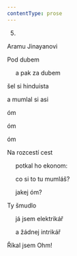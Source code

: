 ```yaml
---
contentType: prose
---
```


5.  
Aramu Jinayanovi

Pod dubem

     a pak za dubem

šel si hinduista

a mumlal si asi

óm

óm

óm

Na rozcestí cest

     potkal ho ekonom:

     co si to tu mumláš?

     jakej óm?

Ty šmudlo

     já jsem elektrikář

     a žádnej intrikář

Říkal jsem Ohm!
